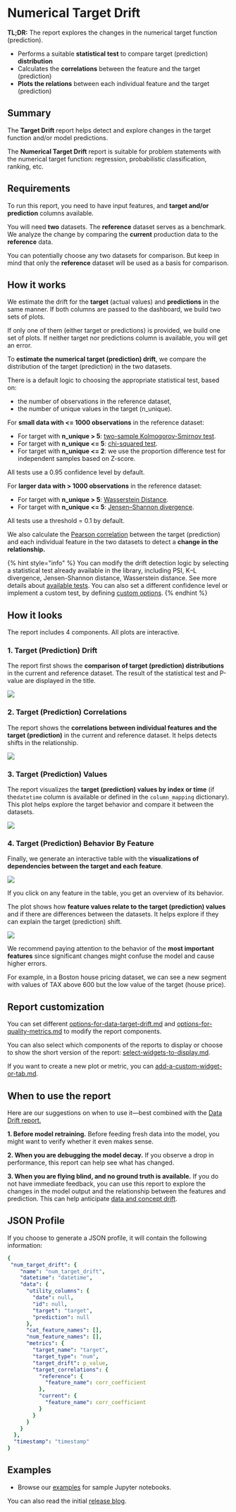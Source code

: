 # Numerical Target Drift

**TL;DR:**  The report explores the changes in the numerical target function (prediction).

* Performs a suitable **statistical test** to compare target (prediction) **distribution**
* Calculates the **correlations** between the feature and the target (prediction)
* **Plots the relations** between each individual feature and the target (prediction)

## Summary

The **Target Drift** report helps detect and explore changes in the target function and/or model predictions.

The **Numerical Target Drift** report is suitable for problem statements with the numerical target function: regression, probabilistic classification, ranking, etc.

## Requirements

To run this report, you need to have input features, and **target and/or prediction** columns available.

You will need **two** datasets. The **reference** dataset serves as a benchmark. We analyze the change by comparing the **current** production data to the **reference** data.

You can potentially choose any two datasets for comparison. But keep in mind that only the **reference** dataset will be used as a basis for comparison.

## How it works

We estimate the drift for the **target** (actual values) and **predictions** in the same manner. If both columns are passed to the dashboard, we build two sets of plots.

If only one of them (either target or predictions) is provided, we build one set of plots. If neither target nor predictions column is available, you will get an error.

To **estimate the numerical target (prediction) drift**, we compare the distribution of the target (prediction) in the two datasets. 

There is a default logic to choosing the appropriate statistical test, based on:
* the number of observations in the reference dataset, 
* the number of unique values in the target (n_unique).

For **small data with <= 1000 observations** in the reference dataset:
* For target with **n_unique > 5**: [two-sample Kolmogorov-Smirnov test](https://en.wikipedia.org/wiki/Kolmogorov%E2%80%93Smirnov\_test).
* For target with **n_unique <= 5**: [chi-squared test](https://en.wikipedia.org/wiki/Chi-squared\_test).
* For target with **n_unique <= 2**:  we use the proportion difference test for independent samples based on Z-score.

All tests use a 0.95 confidence level by default.

For **larger data with > 1000 observations** in the reference dataset:
* For target with **n_unique > 5**: [Wasserstein Distance](https://en.wikipedia.org/wiki/Wasserstein_metric).
* For target with **n_unique <= 5**: [Jensen–Shannon divergence](https://en.wikipedia.org/wiki/Jensen–Shannon_divergence).

All tests use a threshold = 0.1 by default.

We also calculate the [Pearson correlation](https://en.wikipedia.org/wiki/Pearson\_correlation\_coefficient) between the target (prediction) and each individual feature in the two datasets to detect a **change in the relationship.**

{% hint style="info" %}
You can modify the drift detection logic by selecting a statistical test already available in the library, including PSI, K–L divergence, Jensen-Shannon distance, Wasserstein distance. See more details about [available tests](../customization/options-for-statistical-tests.md). You can also set a different confidence level or implement a custom test, by defining [custom options](../customization/options-for-data-target-drift.md). 
{% endhint %}

## How it looks

The report includes 4 components. All plots are interactive.

### 1. Target (Prediction) Drift

The report first shows the **comparison of target (prediction) distributions** in the current and reference dataset. The result of the statistical test and P-value are displayed in the title.

![](../.gitbook/assets/num_targ_drift.png)

### 2. Target (Prediction) Correlations

The report shows the **correlations between individual features and the target (prediction)** in the current and reference dataset. It helps detects shifts in the relationship.

![](../.gitbook/assets/num_targ_drift_target_correlations.png)

### 3. Target (Prediction) Values&#x20;

The report visualizes the **target (prediction) values by index or time** (if the`datetime` column is available or defined in the `column_mapping` dictionary). This plot helps explore the target behavior and compare it between the datasets.

![](../.gitbook/assets/num_targ_drift_target_values.png)

### 4. Target (Prediction) Behavior By Feature

Finally, we generate an interactive table with the **visualizations of dependencies between the target and each feature**.&#x20;

![](../.gitbook/assets/num_targ_drift_behavior_by_feature.png)

If you click on any feature in the table, you get an overview of its behavior.

The plot shows how **feature values relate to the target (prediction) values** and if there are differences between the datasets. It helps explore if they can explain the target (prediction) shift.

![](../.gitbook/assets/num_targ_drift_behavior_by_feature_example_tax.png)

We recommend paying attention to the behavior of the **most important features** since significant changes might confuse the model and cause higher errors.

For example, in a Boston house pricing dataset, we can see a new segment with values of TAX above 600 but the low value of the target (house price).


## Report customization

You can set different [options-for-data-target-drift.md](../customization/options-for-data-target-drift.md "mention") and [options-for-quality-metrics.md](../customization/options-for-quality-metrics.md "mention") to modify the report components.

You can also select which components of the reports to display or choose to show the short version of the report: [select-widgets-to-display.md](../customization/select-widgets-to-display.md "mention").

If you want to create a new plot or metric, you can [add-a-custom-widget-or-tab.md](../customization/add-a-custom-widget-or-tab.md "mention").

## When to use the report

Here are our suggestions on when to use it—best combined with the [Data Drift report.](data-drift.md)

**1. Before model retraining.** Before feeding fresh data into the model, you might want to verify whether it even makes sense.

**2. When you are debugging the model decay.** If you observe a drop in performance, this report can help see what has changed.

**3. When you are flying blind, and no ground truth is available.** If you do not have immediate feedback, you can use this report to explore the changes in the model output and the relationship between the features and prediction. This can help anticipate [data and concept drift](https://evidentlyai.com/blog/machine-learning-monitoring-data-and-concept-drift).

## JSON Profile

If you choose to generate a JSON profile, it will contain the following information:&#x20;

```yaml
{
 "num_target_drift": {
    "name": "num_target_drift",
    "datetime": "datetime",
    "data": {
      "utility_columns": {
        "date": null,
        "id": null,
        "target": "target",
        "prediction": null
      },
      "cat_feature_names": [],
      "num_feature_names": [],
      "metrics": {
        "target_name": "target",
        "target_type": "num",
        "target_drift": p_value,
        "target_correlations": {
          "reference": {
            "feature_name": corr_coefficient
          },
          "current": {
            "feature_name": corr_coefficient
          }
        }
      }
    }
  },
  "timestamp": "timestamp"
}
```

## Examples

* Browse our [examples](../get-started/examples.md) for sample Jupyter notebooks.

You can also read the initial [release blog](https://evidentlyai.com/blog/evidently-014-target-and-prediction-drift).
